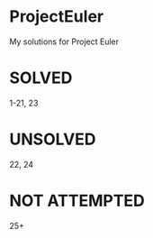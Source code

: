 # ProjectEuler
My solutions for Project Euler


SOLVED
=======
1-21, 23


UNSOLVED
========
22, 24


NOT ATTEMPTED
=============
25+
